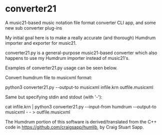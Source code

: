# converter21
A music21-based music notation file format converter CLI app, and some new sub converter plug-ins

My initial goal here is to make a really accurate (and thorough) Humdrum importer and exporter for music21.

converter21.py is a general-purpose music21-based converter which also happens to use my Humdrum importer instead of music21's.

Examples of converter21.py usage can be seen below.

Convert humdrum file to musicxml format:

python3 converter21.py --output-to musicxml infile.krn outfile.musicxml

Same but specifying stdin and stdout (with '-'):

cat infile.krn | python3 converter21.py --input-from humdrum --output-to musicxml - - > outfile.musicxml

The Humdrum portion of this software is derived/translated from the C++ code in https://github.com/craigsapp/humlib, by Craig Stuart Sapp.
